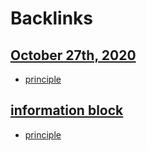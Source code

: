 
# Backlinks
## [October 27th, 2020](<October 27th, 2020.md>)
- [principle](<principle.md>)

## [information block](<information block.md>)
- [principle](<principle.md>)

